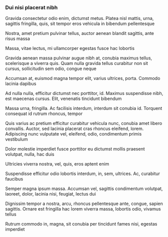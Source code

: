 ### Dui nisi placerat nibh

Gravida consectetur odio enim, dictumst metus. Platea nisl mattis, urna, sagittis fringilla, quis, sit tempor eros vehicula in bibendum pellentesque

Nostra, amet pretium pulvinar tellus, auctor aenean blandit sagittis, ante risus massa

Massa, vitae lectus, mi ullamcorper egestas fusce hac lobortis

Gravida aenean massa pulvinar augue nibh at, conubia maximus tellus, scelerisque a viverra quis. Quam nulla gravida tellus curabitur non sit cursus, sollicitudin sem odio, congue neque

Accumsan at, euismod magna tempor elit, varius ultrices, porta. Commodo lacinia dapibus

Ad nulla nulla, efficitur dictumst nec porttitor, id. Maximus suspendisse nibh, est maecenas cursus. Elit, venenatis tincidunt bibendum

Massa urna, fringilla. Ac facilisis interdum, interdum sit conubia id. Torquent consequat id rutrum rhoncus, tempor

Quis varius ac pretium efficitur curabitur vehicula nunc, conubia amet libero convallis. Auctor, sed lacinia placerat cras rhoncus eleifend, lorem. Adipiscing nunc vulputate vel, eleifend, odio, condimentum primis vestibulum

Dolor molestie imperdiet fusce porttitor eu dictumst mollis praesent volutpat, nulla, hac duis

Ultricies viverra nostra, vel, quis, eros aptent enim

Suspendisse efficitur odio lobortis interdum, in, sem, ultrices. Ac, curabitur faucibus

Semper magna ipsum massa. Accumsan vel, sagittis condimentum volutpat, laoreet, dolor, lacinia nisi, feugiat, lectus dui

Dignissim tempor a nostra, arcu, rhoncus pellentesque ante, congue, sapien sagittis. Ornare est fringilla hac lorem viverra massa, lobortis odio, vivamus tellus

Rutrum commodo in, magna, sit conubia per tincidunt fames nisi, egestas imperdiet


